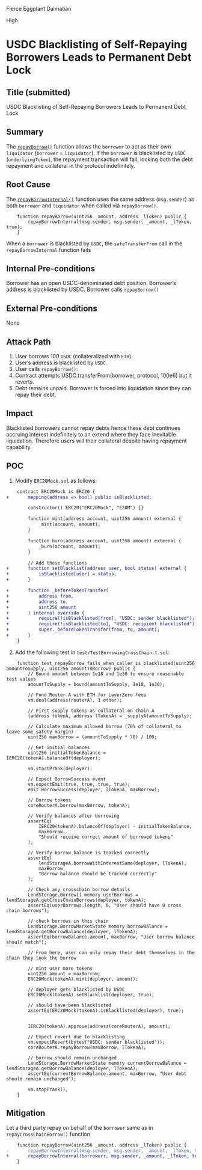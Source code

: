 Fierce Eggplant Dalmatian

High

# USDC Blacklisting of Self-Repaying Borrowers Leads to Permanent Debt Lock

## Title (submitted)
USDC Blacklisting of Self-Repaying Borrowers Leads to Permanent Debt Lock

## Summary
The [`repayBorrow()`](https://github.com/sherlock-audit/2025-05-lend-audit-contest/blob/main/Lend-V2/src/LayerZero/CoreRouter.sol#L212-L214) function allows the `borrower` to act as their own `liquidator` (`borrower` = `liquidator`). If the `borrower` is blacklisted by `USDC` (`underlyingToken`), the repayment transaction will fail, locking both the debt repayment and collateral in the protocol indefinitely.

## Root Cause
The [`repayBorrowInternal()`](https://github.com/sherlock-audit/2025-05-lend-audit-contest/blob/main/Lend-V2/src/LayerZero/CoreRouter.sol#L459-L504) function uses the same address (`msg.sender`) as both `borrower` and `liquidator` when called via `repayBorrow()`.
```solidity
    function repayBorrow(uint256 _amount, address _lToken) public { 
        repayBorrowInternal(msg.sender, msg.sender, _amount, _lToken, true);
    }
```
When a `borrower` is blacklisted by `USDC`, the `safeTransferFrom` call in the `repayBorrowInternal` function fails

## Internal Pre-conditions
Borrower has an open USDC-denominated debt position.
Borrower’s address is blacklisted by USDC.
Borrower calls `repayBorrow()`

## External Pre-conditions
None

## Attack Path
1. User borrows 100 `USDC` (collateralized with `ETH`).
2. User’s address is blacklisted by `USDC`.
3. User calls `repayBorrow()`:
4. Contract attempts USDC.transferFrom(borrower, protocol, 100e6) but it reverts.
5. Debt remains unpaid.
Borrower is forced into liquidation since they can repay their debt.

## Impact
Blacklisted borrowers cannot repay debts hence these debt continues accruing interest indefinitely to an extend where they face inevitable liquidation. Therefore users will their collateral despite having repayment capability.

## POC
1. Modify `ERC20Mock.sol` as follows:
```diff
    contract ERC20Mock is ERC20 {
+       mapping(address => bool) public isBlacklisted;

        constructor() ERC20("ERC20Mock", "E20M") {}

        function mint(address account, uint256 amount) external {
            _mint(account, amount);
        }

        function burn(address account, uint256 amount) external {
            _burn(account, amount);
        }

        // Add these functions
+       function setBlacklist(address user, bool status) external {
+           isBlacklisted[user] = status;
+       }

+       function _beforeTokenTransfer(
+           address from,
+           address to,
+           uint256 amount
+       ) internal override {
+           require(!isBlacklisted[from], "USDC: sender blacklisted");
+           require(!isBlacklisted[to], "USDC: recipient blacklisted");
+           super._beforeTokenTransfer(from, to, amount);
+       }
    }
```
2. Add the following test in `test/TestBorrowingCrossChain.t.sol`:
```solidity
    function test_repayBorrow_fails_when_caller_is_blacklisted(uint256 amountToSupply, uint256 amountToBorrow) public {
        // Bound amount between 1e18 and 1e30 to ensure reasonable test values
        amountToSupply = bound(amountToSupply, 1e18, 1e30);

        // Fund Router A with ETH for LayerZero fees
        vm.deal(address(routerA), 1 ether);

        // First supply tokens as collateral on Chain A
        (address tokenA, address lTokenA) = _supplyA(amountToSupply);

        // Calculate maximum allowed borrow (70% of collateral to leave some safety margin)
        uint256 maxBorrow = (amountToSupply * 70) / 100;

        // Get initial balances
        uint256 initialTokenBalance = IERC20(tokenA).balanceOf(deployer);

        vm.startPrank(deployer);

        // Expect BorrowSuccess event
        vm.expectEmit(true, true, true, true);
        emit BorrowSuccess(deployer, lTokenA, maxBorrow);

        // Borrow tokens
        coreRouterA.borrow(maxBorrow, tokenA);

        // Verify balances after borrowing
        assertEq(
            IERC20(tokenA).balanceOf(deployer) - initialTokenBalance,
            maxBorrow,
            "Should receive correct amount of borrowed tokens"
        );

        // Verify borrow balance is tracked correctly
        assertEq(
            lendStorageA.borrowWithInterestSame(deployer, lTokenA),
            maxBorrow,
            "Borrow balance should be tracked correctly"
        );

        // Check any crosschain borrow details
        LendStorage.Borrow[] memory userBorrows = lendStorageA.getCrossChainBorrows(deployer, tokenA);
        assertEq(userBorrows.length, 0, "User should have 0 cross chain borrows");

        // check borrows in this chain
        LendStorage.BorrowMarketState memory borrowBalance = lendStorageA.getBorrowBalance(deployer, lTokenA);
        assertEq(borrowBalance.amount, maxBorrow, "User borrow balance should match");

        // From here, user can only repay their debt themselves in the chain they took the borrow

        // mint user more tokens
        uint256 amount = maxBorrow;
        ERC20Mock(tokenA).mint(deployer, amount);

        // deployer gets blacklisted by USDC
        ERC20Mock(tokenA).setBlacklist(deployer, true);

        // should have been blacklisted
        assertEq(ERC20Mock(tokenA).isBlacklisted(deployer), true);


        IERC20(tokenA).approve(address(coreRouterA), amount);

        // Expect revert due to blacklisting
        vm.expectRevert(bytes("USDC: sender blacklisted"));
        coreRouterA.repayBorrow(maxBorrow, lTokenA);

        // borrow should remain unchanged
        LendStorage.BorrowMarketState memory currentBorrowBalance = lendStorageA.getBorrowBalance(deployer, lTokenA);
        assertEq(currentBorrowBalance.amount, maxBorrow, "User debt should remain unchanged");

        vm.stopPrank();
    }
```

## Mitigation
Let a third party repay on behalf of the `borrower` same as in `repayCrossChainBorrow()` function
```diff
    function repayBorrow(uint256 _amount, address _lToken) public { 
-       repayBorrowInternal(msg.sender, msg.sender, _amount, _lToken, true); 
+       repayBorrowInternal(borrowerr, msg.sender, _amount, _lToken, true); 
    }
```